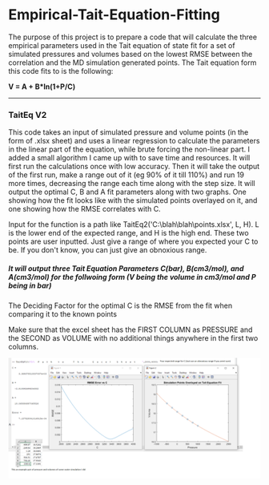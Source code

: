 # Empirical-Tait-Equation-Fitting
The purpose of this project is to prepare a code that will calculate the three empirical parameters used in the Tait equation of state fit for a set of simulated pressures and volumes based on the lowest RMSE between the correlation and the MD simulation generated points. The Tait equation form this code fits to is the following:

**V = A + B*ln(1+P/C)**

-----------------------------------------------------------

### TaitEq V2
This code takes an input of simulated pressure and volume points (in the form of .xlsx sheet) and uses a linear regression to calculate the parameters in the linear part of the equation, while brute forcing the non-linear part. I added a small algorithm I came up with to save time and resources. It will first run the calculations once with low accuracy. Then it will take the output of the first run, make a range out of it (eg 90% of it till 110%) and run 19 more times, decreasing the range each time along with the step size. It will output the optimal C, B and A fit parameters along with two graphs. One showing how the fit looks like with the simulated points overlayed on it, and one showing how the RMSE correlates with C.

Input for the function is a path like TaitEq2('C:\blah\blah\points.xlsx', L, H). L is the lower end of the expected range, and H is the high end. These two points are user inputted. Just give a range of where you expected your C to be. If you don't know, you can just give an obnoxious range.
##### It will output three Tait Equation Parameters C(bar), B(cm3/mol), and A(cm3/mol) for the follwoing form (V being the volume in cm3/mol and P being in bar)


The Deciding Factor for the optimal C is the RMSE from the fit when comparing it to the known points

Make sure that the excel sheet has the FIRST COLUMN as PRESSURE and the SECOND as VOLUME with no additional things anywhere in the first two columns.

![Example on how to run it and what kind of output you should expect](https://raw.githubusercontent.com/Hussain1/Empirical-Tait-Equation-Fitting/master/Usage-and-Output-Example.png)
